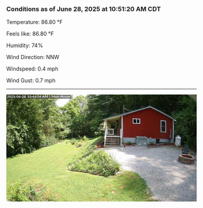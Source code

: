 ### Conditions as of June 28, 2025 at 10:51:20 AM CDT 

Temperature: 86.80 &deg;F

Feels like: 86.80 &deg;F

Humidity: 74%

Wind Direction: NNW

Windspeed: 0.4 mph

Wind Gust: 0.7 mph

---

<img src="./images/latest.jpeg"/>

